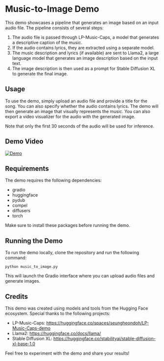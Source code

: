 # Music-to-Image Demo

This demo showcases a pipeline that generates an image based on an input audio file. The pipeline consists of several steps:

1. The audio file is passed through LP-Music-Caps, a model that generates a descriptive caption of the music.
2. If the audio contains lyrics, they are extracted using a separate model.
3. The music description and lyrics (if available) are sent to Llama2, a large language model that generates an image description based on the input text.
4. The image description is then used as a prompt for Stable Diffusion XL to generate the final image.

## Usage

To use the demo, simply upload an audio file and provide a title for the song. You can also specify whether the audio contains lyrics. The demo will then generate an image that visually represents the music. You can also export a video visualizer for the audio with the generated image.

Note that only the first 30 seconds of the audio will be used for inference.

## Demo Video

[![Demo](https://img.youtube.com/vi/okOyY12WaRI/0.jpg)](https://www.youtube.com/watch?v=okOyY12WaRI)


## Requirements

The demo requires the following dependencies:

- gradio
- huggingface
- pydub
- compel
- diffusers
- torch

Make sure to install these packages before running the demo.

## Running the Demo

To run the demo locally, clone the repository and run the following command:

```
python music_to_image.py
```

This will launch the Gradio interface where you can upload audio files and generate images.

## Credits

This demo was created using models and tools from the Hugging Face ecosystem. Special thanks to the following projects:

- LP-Music-Caps: https://huggingface.co/spaces/seungheondoh/LP-Music-Caps-demo
- Llama2: https://huggingface.co/docs/llama/
- Stable Diffusion XL: https://huggingface.co/stabilityai/stable-diffusion-xl-base-1.0

Feel free to experiment with the demo and share your results!

